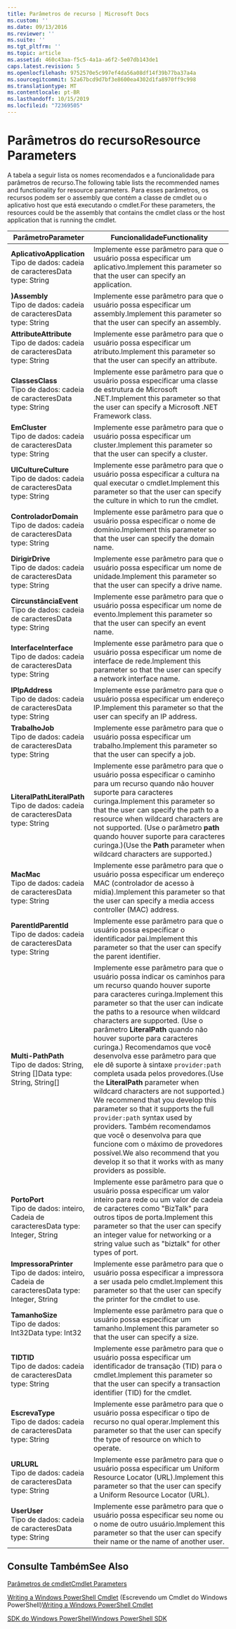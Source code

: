 ```yaml
---
title: Parâmetros de recurso | Microsoft Docs
ms.custom: ''
ms.date: 09/13/2016
ms.reviewer: ''
ms.suite: ''
ms.tgt_pltfrm: ''
ms.topic: article
ms.assetid: 460c43aa-f5c5-4a1a-a6f2-5e07db143de1
caps.latest.revision: 5
ms.openlocfilehash: 9752570e5c997ef4da56a08df14f39b77ba37a4a
ms.sourcegitcommit: 52a67bcd9d7bf3e8600ea4302d1fa8970ff9c998
ms.translationtype: MT
ms.contentlocale: pt-BR
ms.lasthandoff: 10/15/2019
ms.locfileid: "72369505"
---
```

# <a name="resource-parameters"></a><span data-ttu-id="56324-102">Parâmetros do recurso</span><span class="sxs-lookup"><span data-stu-id="56324-102">Resource Parameters</span></span>

<span data-ttu-id="56324-103">A tabela a seguir lista os nomes recomendados e a funcionalidade para parâmetros de recurso.</span><span class="sxs-lookup"><span data-stu-id="56324-103">The following table lists the recommended names and functionality for resource parameters.</span></span> <span data-ttu-id="56324-104">Para esses parâmetros, os recursos podem ser o assembly que contém a classe de cmdlet ou o aplicativo host que está executando o cmdlet.</span><span class="sxs-lookup"><span data-stu-id="56324-104">For these parameters, the resources could be the assembly that contains the cmdlet class or the host application that is running the cmdlet.</span></span>

|<span data-ttu-id="56324-105">Parâmetro</span><span class="sxs-lookup"><span data-stu-id="56324-105">Parameter</span></span>|<span data-ttu-id="56324-106">Funcionalidade</span><span class="sxs-lookup"><span data-stu-id="56324-106">Functionality</span></span>|
|---|---|
|<span data-ttu-id="56324-107">**Aplicativo**</span><span class="sxs-lookup"><span data-stu-id="56324-107">**Application**</span></span><br><span data-ttu-id="56324-108">Tipo de dados: cadeia de caracteres</span><span class="sxs-lookup"><span data-stu-id="56324-108">Data type: String</span></span>|<span data-ttu-id="56324-109">Implemente esse parâmetro para que o usuário possa especificar um aplicativo.</span><span class="sxs-lookup"><span data-stu-id="56324-109">Implement this parameter so that the user can specify an application.</span></span>|
|<span data-ttu-id="56324-110">**)**</span><span class="sxs-lookup"><span data-stu-id="56324-110">**Assembly**</span></span><br><span data-ttu-id="56324-111">Tipo de dados: cadeia de caracteres</span><span class="sxs-lookup"><span data-stu-id="56324-111">Data type: String</span></span>|<span data-ttu-id="56324-112">Implemente esse parâmetro para que o usuário possa especificar um assembly.</span><span class="sxs-lookup"><span data-stu-id="56324-112">Implement this parameter so that the user can specify an assembly.</span></span>|
|<span data-ttu-id="56324-113">**Attribute**</span><span class="sxs-lookup"><span data-stu-id="56324-113">**Attribute**</span></span><br><span data-ttu-id="56324-114">Tipo de dados: cadeia de caracteres</span><span class="sxs-lookup"><span data-stu-id="56324-114">Data type: String</span></span>|<span data-ttu-id="56324-115">Implemente esse parâmetro para que o usuário possa especificar um atributo.</span><span class="sxs-lookup"><span data-stu-id="56324-115">Implement this parameter so that the user can specify an attribute.</span></span>|
|<span data-ttu-id="56324-116">**Classes**</span><span class="sxs-lookup"><span data-stu-id="56324-116">**Class**</span></span><br><span data-ttu-id="56324-117">Tipo de dados: cadeia de caracteres</span><span class="sxs-lookup"><span data-stu-id="56324-117">Data type: String</span></span>|<span data-ttu-id="56324-118">Implemente esse parâmetro para que o usuário possa especificar uma classe de estrutura de Microsoft .NET.</span><span class="sxs-lookup"><span data-stu-id="56324-118">Implement this parameter so that the user can specify a Microsoft .NET Framework class.</span></span>|
|<span data-ttu-id="56324-119">**Em**</span><span class="sxs-lookup"><span data-stu-id="56324-119">**Cluster**</span></span><br><span data-ttu-id="56324-120">Tipo de dados: cadeia de caracteres</span><span class="sxs-lookup"><span data-stu-id="56324-120">Data type: String</span></span>|<span data-ttu-id="56324-121">Implemente esse parâmetro para que o usuário possa especificar um cluster.</span><span class="sxs-lookup"><span data-stu-id="56324-121">Implement this parameter so that the user can specify a cluster.</span></span>|
|<span data-ttu-id="56324-122">**UICulture**</span><span class="sxs-lookup"><span data-stu-id="56324-122">**Culture**</span></span><br><span data-ttu-id="56324-123">Tipo de dados: cadeia de caracteres</span><span class="sxs-lookup"><span data-stu-id="56324-123">Data type: String</span></span>|<span data-ttu-id="56324-124">Implemente esse parâmetro para que o usuário possa especificar a cultura na qual executar o cmdlet.</span><span class="sxs-lookup"><span data-stu-id="56324-124">Implement this parameter so that the user can specify the culture in which to run the cmdlet.</span></span>|
|<span data-ttu-id="56324-125">**Controlador**</span><span class="sxs-lookup"><span data-stu-id="56324-125">**Domain**</span></span><br><span data-ttu-id="56324-126">Tipo de dados: cadeia de caracteres</span><span class="sxs-lookup"><span data-stu-id="56324-126">Data type: String</span></span>|<span data-ttu-id="56324-127">Implemente esse parâmetro para que o usuário possa especificar o nome de domínio.</span><span class="sxs-lookup"><span data-stu-id="56324-127">Implement this parameter so that the user can specify the domain name.</span></span>|
|<span data-ttu-id="56324-128">**Dirigir**</span><span class="sxs-lookup"><span data-stu-id="56324-128">**Drive**</span></span><br><span data-ttu-id="56324-129">Tipo de dados: cadeia de caracteres</span><span class="sxs-lookup"><span data-stu-id="56324-129">Data type: String</span></span>|<span data-ttu-id="56324-130">Implemente esse parâmetro para que o usuário possa especificar um nome de unidade.</span><span class="sxs-lookup"><span data-stu-id="56324-130">Implement this parameter so that the user can specify a drive name.</span></span>|
|<span data-ttu-id="56324-131">**Circunstância**</span><span class="sxs-lookup"><span data-stu-id="56324-131">**Event**</span></span><br><span data-ttu-id="56324-132">Tipo de dados: cadeia de caracteres</span><span class="sxs-lookup"><span data-stu-id="56324-132">Data type: String</span></span>|<span data-ttu-id="56324-133">Implemente esse parâmetro para que o usuário possa especificar um nome de evento.</span><span class="sxs-lookup"><span data-stu-id="56324-133">Implement this parameter so that the user can specify an event name.</span></span>|
|<span data-ttu-id="56324-134">**Interface**</span><span class="sxs-lookup"><span data-stu-id="56324-134">**Interface**</span></span><br><span data-ttu-id="56324-135">Tipo de dados: cadeia de caracteres</span><span class="sxs-lookup"><span data-stu-id="56324-135">Data type: String</span></span>|<span data-ttu-id="56324-136">Implemente esse parâmetro para que o usuário possa especificar um nome de interface de rede.</span><span class="sxs-lookup"><span data-stu-id="56324-136">Implement this parameter so that the user can specify a network interface name.</span></span>|
|<span data-ttu-id="56324-137">**IP**</span><span class="sxs-lookup"><span data-stu-id="56324-137">**IpAddress**</span></span><br><span data-ttu-id="56324-138">Tipo de dados: cadeia de caracteres</span><span class="sxs-lookup"><span data-stu-id="56324-138">Data type: String</span></span>|<span data-ttu-id="56324-139">Implemente esse parâmetro para que o usuário possa especificar um endereço IP.</span><span class="sxs-lookup"><span data-stu-id="56324-139">Implement this parameter so that the user can specify an IP address.</span></span>|
|<span data-ttu-id="56324-140">**Trabalho**</span><span class="sxs-lookup"><span data-stu-id="56324-140">**Job**</span></span><br><span data-ttu-id="56324-141">Tipo de dados: cadeia de caracteres</span><span class="sxs-lookup"><span data-stu-id="56324-141">Data type: String</span></span>|<span data-ttu-id="56324-142">Implemente esse parâmetro para que o usuário possa especificar um trabalho.</span><span class="sxs-lookup"><span data-stu-id="56324-142">Implement this parameter so that the user can specify a job.</span></span>|
|<span data-ttu-id="56324-143">**LiteralPath**</span><span class="sxs-lookup"><span data-stu-id="56324-143">**LiteralPath**</span></span><br><span data-ttu-id="56324-144">Tipo de dados: cadeia de caracteres</span><span class="sxs-lookup"><span data-stu-id="56324-144">Data type: String</span></span>|<span data-ttu-id="56324-145">Implemente esse parâmetro para que o usuário possa especificar o caminho para um recurso quando não houver suporte para caracteres curinga.</span><span class="sxs-lookup"><span data-stu-id="56324-145">Implement this parameter so that the user can specify the path to a resource when wildcard characters are not supported.</span></span> <span data-ttu-id="56324-146">(Use o parâmetro **path** quando houver suporte para caracteres curinga.)</span><span class="sxs-lookup"><span data-stu-id="56324-146">(Use the **Path** parameter when wildcard characters are supported.)</span></span>|
|<span data-ttu-id="56324-147">**Mac**</span><span class="sxs-lookup"><span data-stu-id="56324-147">**Mac**</span></span><br><span data-ttu-id="56324-148">Tipo de dados: cadeia de caracteres</span><span class="sxs-lookup"><span data-stu-id="56324-148">Data type: String</span></span>|<span data-ttu-id="56324-149">Implemente esse parâmetro para que o usuário possa especificar um endereço MAC (controlador de acesso à mídia).</span><span class="sxs-lookup"><span data-stu-id="56324-149">Implement this parameter so that the user can specify a media access controller (MAC) address.</span></span>|
|<span data-ttu-id="56324-150">**ParentId**</span><span class="sxs-lookup"><span data-stu-id="56324-150">**ParentId**</span></span><br><span data-ttu-id="56324-151">Tipo de dados: cadeia de caracteres</span><span class="sxs-lookup"><span data-stu-id="56324-151">Data type: String</span></span>|<span data-ttu-id="56324-152">Implemente esse parâmetro para que o usuário possa especificar o identificador pai.</span><span class="sxs-lookup"><span data-stu-id="56324-152">Implement this parameter so that the user can specify the parent identifier.</span></span>|
|<span data-ttu-id="56324-153">**Multi-Path**</span><span class="sxs-lookup"><span data-stu-id="56324-153">**Path**</span></span><br><span data-ttu-id="56324-154">Tipo de dados: String, String []</span><span class="sxs-lookup"><span data-stu-id="56324-154">Data type: String, String[]</span></span>|<span data-ttu-id="56324-155">Implemente esse parâmetro para que o usuário possa indicar os caminhos para um recurso quando houver suporte para caracteres curinga.</span><span class="sxs-lookup"><span data-stu-id="56324-155">Implement this parameter so that the user can indicate the paths to a resource when wildcard characters are supported.</span></span> <span data-ttu-id="56324-156">(Use o parâmetro **LiteralPath** quando não houver suporte para caracteres curinga.) Recomendamos que você desenvolva esse parâmetro para que ele dê suporte à sintaxe `provider:path` completa usada pelos provedores.</span><span class="sxs-lookup"><span data-stu-id="56324-156">(Use the **LiteralPath** parameter when wildcard characters are not supported.) We recommend that you develop this parameter so that it supports the full `provider:path` syntax used by providers.</span></span> <span data-ttu-id="56324-157">Também recomendamos que você o desenvolva para que funcione com o máximo de provedores possível.</span><span class="sxs-lookup"><span data-stu-id="56324-157">We also recommend that you develop it so that it works with as many providers as possible.</span></span>|
|<span data-ttu-id="56324-158">**Porto**</span><span class="sxs-lookup"><span data-stu-id="56324-158">**Port**</span></span><br><span data-ttu-id="56324-159">Tipo de dados: inteiro, Cadeia de caracteres</span><span class="sxs-lookup"><span data-stu-id="56324-159">Data type: Integer, String</span></span>|<span data-ttu-id="56324-160">Implemente esse parâmetro para que o usuário possa especificar um valor inteiro para rede ou um valor de cadeia de caracteres como "BizTalk" para outros tipos de porta.</span><span class="sxs-lookup"><span data-stu-id="56324-160">Implement this parameter so that the user can specify an integer value for networking or a string value such as "biztalk" for other types of port.</span></span>|
|<span data-ttu-id="56324-161">**Impressora**</span><span class="sxs-lookup"><span data-stu-id="56324-161">**Printer**</span></span><br><span data-ttu-id="56324-162">Tipo de dados: inteiro, Cadeia de caracteres</span><span class="sxs-lookup"><span data-stu-id="56324-162">Data type: Integer, String</span></span>|<span data-ttu-id="56324-163">Implemente esse parâmetro para que o usuário possa especificar a impressora a ser usada pelo cmdlet.</span><span class="sxs-lookup"><span data-stu-id="56324-163">Implement this parameter so that the user can specify the printer for the cmdlet to use.</span></span>|
|<span data-ttu-id="56324-164">**Tamanho**</span><span class="sxs-lookup"><span data-stu-id="56324-164">**Size**</span></span><br><span data-ttu-id="56324-165">Tipo de dados: Int32</span><span class="sxs-lookup"><span data-stu-id="56324-165">Data type: Int32</span></span>|<span data-ttu-id="56324-166">Implemente esse parâmetro para que o usuário possa especificar um tamanho.</span><span class="sxs-lookup"><span data-stu-id="56324-166">Implement this parameter so that the user can specify a size.</span></span>|
|<span data-ttu-id="56324-167">**TID**</span><span class="sxs-lookup"><span data-stu-id="56324-167">**TID**</span></span><br><span data-ttu-id="56324-168">Tipo de dados: cadeia de caracteres</span><span class="sxs-lookup"><span data-stu-id="56324-168">Data type: String</span></span>|<span data-ttu-id="56324-169">Implemente esse parâmetro para que o usuário possa especificar um identificador de transação (TID) para o cmdlet.</span><span class="sxs-lookup"><span data-stu-id="56324-169">Implement this parameter so that the user can specify a transaction identifier (TID) for the cmdlet.</span></span>|
|<span data-ttu-id="56324-170">**Escreva**</span><span class="sxs-lookup"><span data-stu-id="56324-170">**Type**</span></span><br><span data-ttu-id="56324-171">Tipo de dados: cadeia de caracteres</span><span class="sxs-lookup"><span data-stu-id="56324-171">Data type: String</span></span>|<span data-ttu-id="56324-172">Implemente esse parâmetro para que o usuário possa especificar o tipo de recurso no qual operar.</span><span class="sxs-lookup"><span data-stu-id="56324-172">Implement this parameter so that the user can specify the type of resource on which to operate.</span></span>|
|<span data-ttu-id="56324-173">**URL**</span><span class="sxs-lookup"><span data-stu-id="56324-173">**URL**</span></span><br><span data-ttu-id="56324-174">Tipo de dados: cadeia de caracteres</span><span class="sxs-lookup"><span data-stu-id="56324-174">Data type: String</span></span>|<span data-ttu-id="56324-175">Implemente esse parâmetro para que o usuário possa especificar um Uniform Resource Locator (URL).</span><span class="sxs-lookup"><span data-stu-id="56324-175">Implement this parameter so that the user can specify a Uniform Resource Locator (URL).</span></span>|
|<span data-ttu-id="56324-176">**User**</span><span class="sxs-lookup"><span data-stu-id="56324-176">**User**</span></span><br><span data-ttu-id="56324-177">Tipo de dados: cadeia de caracteres</span><span class="sxs-lookup"><span data-stu-id="56324-177">Data type: String</span></span>|<span data-ttu-id="56324-178">Implemente esse parâmetro para que o usuário possa especificar seu nome ou o nome de outro usuário.</span><span class="sxs-lookup"><span data-stu-id="56324-178">Implement this parameter so that the user can specify their name or the name of another user.</span></span>|

## <a name="see-also"></a><span data-ttu-id="56324-179">Consulte Também</span><span class="sxs-lookup"><span data-stu-id="56324-179">See Also</span></span>

[<span data-ttu-id="56324-180">Parâmetros de cmdlet</span><span class="sxs-lookup"><span data-stu-id="56324-180">Cmdlet Parameters</span></span>](./cmdlet-parameters.md)

<span data-ttu-id="56324-181">[Writing a Windows PowerShell Cmdlet](./writing-a-windows-powershell-cmdlet.md) (Escrevendo um Cmdlet do Windows PowerShell)</span><span class="sxs-lookup"><span data-stu-id="56324-181">[Writing a Windows PowerShell Cmdlet](./writing-a-windows-powershell-cmdlet.md)</span></span>

[<span data-ttu-id="56324-182">SDK do Windows PowerShell</span><span class="sxs-lookup"><span data-stu-id="56324-182">Windows PowerShell SDK</span></span>](../windows-powershell-reference.md)
